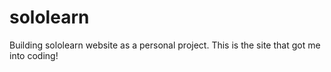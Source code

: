 # sololearn
Building sololearn website as a personal project. This is the site that got me into coding!

